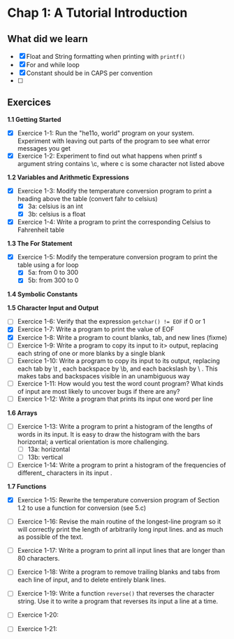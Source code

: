 # Chap 1: A Tutorial Introduction

## What did we learn

- [X] Float and String formatting when printing with `printf()`
- [X] For and while loop
- [X] Constant should be in CAPS per convention
- [ ] 


## Exercices


**1.1 Getting Started**

- [X] Exercice 1-1: Run the "he11o, world" program on your system. Experiment with leaving out parts of the program to see what error messages you get
- [X] Exercice 1-2: Experiment to find out what happens when printf s argument string contains \c, where c is some character not listed above

**1.2 Variables and Arithmetic Expressions**

- [X] Exercice 1-3: Modify the temperature conversion program to print a heading above the table (convert fahr to celsius)
    - [X] 3a: celsius is an int
    - [X] 3b: celsius is a float
- [X] Exercice 1-4: Write a program to print the corresponding Celsius to Fahrenheit table

**1.3 The For Statement**

- [X] Exercice 1-5: Modify the temperature conversion program to print the table using a for loop
    - [X] 5a: from 0 to 300
    - [X] 5b: from 300 to 0

**1.4 Symbolic Constants**


**1.5 Character Input and Output**

- [ ] Exercice 1-6: Verify that the expression `getchar() != EOF` if 0 or 1
- [X] Exercice 1-7: Write a program to print the value of EOF
- [X] Exercice 1-8: Write a program to count blanks, tab, and new lines (fixme)
- [ ] Exercice 1-9: Write a program to copy its input to it> output, replacing each string of one or more blanks by a single blank
- [ ] Exercice 1-10: Write a program to copy its input to its output, replacing each tab by \t , each backspace by \b, and each backslash by \\ . This makes tabs and backspaces visible in an unambiguous way
- [ ] Exercice 1-11: How would you test the word count program? What kinds of input are most likely to uncover bugs if there are any?
- [ ] Exercice 1-12: Write a program that prints its input one word per line

**1.6 Arrays**

- [ ] Exercice 1-13: Write a program to print a histogram of the lengths of words in its input. It is easy to draw the histogram with the bars horizontal; a vertical orientation is more challenging.
    - [ ] 13a: horizontal
    - [ ] 13b: vertical
- [ ] Exercice 1-14: Write a program to print a histogram of the frequencies of different_ characters
in its input .

**1.7 Functions**

- [X] Exercice 1-15: Rewrite the temperature conversion program of Section 1.2 to use a function for conversion (see 5.c)
- [ ] Exercice 1-16: Revise the main routine of the longest-line program so it will correctly print the length of arbitrarily long input lines. and as much as possible of the text.
- [ ] Exercice 1-17: Write a program to print all input lines that are longer than 80 characters.
- [ ] Exercice 1-18: Write a program to remove trailing blanks and tabs from each line of input, and to delete entirely blank lines.
- [ ] Exercice 1-19: Write a function `reverse()` that reverses the character string.  Use it to write a program that reverses its input a line at a time.
- [ ] Exercice 1-20: 
- [ ] Exercice 1-21: 

